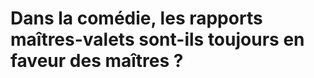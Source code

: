 
# Dans la comédie, les rapports maîtres-valets sont-ils toujours en faveur des maîtres ?
<!--stackedit_data:
eyJoaXN0b3J5IjpbLTY3Mzg0NDAzMF19
-->